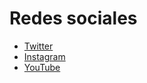 # Redes sociales

- [Twitter](http://twitter.com/buddyfightmlg)
- [Instagram](http://instagram.com/buddyfightmlg/http://instagram.com/buddyfightmlg)
- [YouTube](https://www.youtube.com/channel/UCKVOipnTYgKv4wC401bxJfg)

